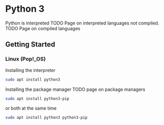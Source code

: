 # Python 3

Python is interpreted TODO Page on interpreted languages
not compiled. TODO Page on compiled languages

## Getting Started

### Linux (Pop!_OS)

Installing the interpreter

```bash
sudo apt install python3
```

Installing the package manager TODO page on package managers

```bash
sudo apt install python3-pip
```

or both at the same time

```bash
sudo apt install python3 python3-pip
```
